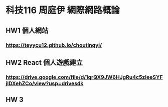 # 科技116 周庭伊 網際網路概論
## HW1 個人網站
### https://teyycu12.github.io/choutingyi/
## HW2 React 個人遊戲建立
### https://drive.google.com/file/d/1qrQX9JW6HJgRu4c5zIeeSYFjIDXehZCo/view?usp=drivesdk
## HW 3
